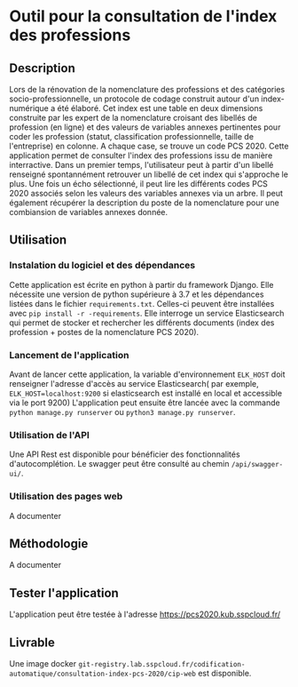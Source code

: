 # Outil pour la consultation de l'index des professions

## Description
Lors de la rénovation de la nomenclature des professions et des catégories socio-professionnelle, un protocole de codage construit autour d'un index-numérique a été élaboré. Cet index est une table en deux dimensions construite par les expert de la nomenclature croisant des libellés de profession (en ligne) et des valeurs de variables annexes pertinentes pour coder les profession (statut, classification professionnelle, taille de l'entreprise) en colonne. A chaque case, se trouve un code PCS 2020.
Cette application permet de consulter l'index des professions issu de manière interractive.
Dans un premier temps, l'utilisateur peut à partir d'un libellé renseigné spontannément retrouver un libellé de cet index qui s'approche le plus.
Une fois un écho sélectionné, il peut lire les différents codes PCS 2020 associés selon les valeurs des variables annexes via un arbre.
Il peut également récupérer la description du poste de la nomenclature pour une combiansion de variables annexes donnée.

## Utilisation
### Instalation du logiciel et des dépendances
Cette application est écrite en python à partir du framework Django. Elle nécessite une version de python supérieure à 3.7 et les dépendances listées dans le fichier `requirements.txt`. Celles-ci peuvent être installées avec `pip install -r -requirements`. 
Elle interroge un service Elasticsearch qui permet de stocker et rechercher les différents documents (index des profession + postes de la nomenclature PCS 2020).

### Lancement de l'application
Avant de lancer cette application, la variable d'environnement `ELK_HOST` doit renseigner l'adresse d'accès au service Elasticsearch( par exemple, `ELK_HOST=localhost:9200` si elasticsearch est installé en local et accessible via le port 9200)
L'application peut ensuite être lancée avec la commande `python manage.py runserver` ou `python3 manage.py runserver`.

### Utilisation de l'API
Une API Rest est disponible pour bénéficier des fonctionnalités d'autocomplétion. Le swagger peut être consulté au chemin `/api/swagger-ui/`. 

### Utilisation des pages web
A documenter

## Méthodologie
A documenter

## Tester l'application
L'application peut être testée à l'adresse https://pcs2020.kub.sspcloud.fr/

## Livrable
Une image docker `git-registry.lab.sspcloud.fr/codification-automatique/consultation-index-pcs-2020/cip-web` est disponible.
